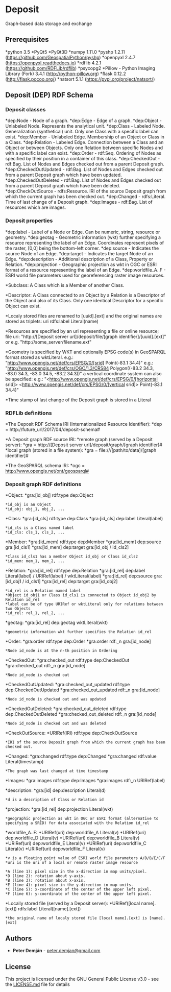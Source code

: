 # Deposit

Graph-based data storage and exchange

## Prerequisites

*python 3.5
*PyQt5
*PyQt3D
*numpy 1.11.0
*pyshp 1.2.11 (https://github.com/GeospatialPython/pyshp)
*openpyxl 2.4.7 (https://openpyxl.readthedocs.io)
*rdflib 4.2.1 (https://github.com/RDFLib/rdflib)
*psycopg2
*Pillow - Python Imaging Library (Fork) 3.4.1 (http://python-pillow.org)
*flask 0.12.2 (http://flask.pocoo.org/)
*natsort 5.1.1 (https://pypi.org/project/natsort/)

## Deposit (DEP) RDF Schema

### Deposit classes

*dep:Node - Node of a graph.
*dep:Edge - Edge of a graph.
*dep:Object - Unlabeled Node. Represents the analytical unit.
*dep:Class - Labeled Node. Generalization (synthetical) unit. Only one Class with a specific label can exist.
*dep:Member - Unlabeled Edge. Membership of an Object or Class in a Class.
*dep:Relation - Labeled Edge. Connection between a Class and an Object or between Objects. Only one Relation between specific Nodes and with a specific label can exist.
*dep:Order - rdf:Seq. Ordering of Nodes as specified by their position in a container of this class.
*dep:CheckedOut - rdf:Bag. List of Nodes and Edges checked out from a parent Deposit graph.
*dep:CheckedOutUpdated - rdf:Bag. List of Nodes and Edges checked out from a parent Deposit graph which have been updated.
*dep:CheckedOutDeleted - rdf:Bag. List of Nodes and Edges checked out from a parent Deposit graph which have been deleted.
*dep:CheckOutSource - rdfs:Resource. IRI of the source Deposit graph from which the current graph has been checked out.
*dep:Changed - rdfs:Literal. Time of last change of a Deposit graph.
*dep:Images - rdf:Bag. List of resources which are images.

### Deposit properties

*dep:label - Label of a Node or Edge. Can be numeric, string, resource or geometry.
*dep:geotag - Geometric information (wkt) further specifying a resource representing the label of an Edge. Coordinates represent pixels of the raster, [0,0] being the bottom-left corner.
*dep:source - Indicates the source Node of an Edge.
*dep:target - Indicates the target Node of an Edge.
*dep:description - Additional description of a Class, Property or Relation.
*dep:projection - Geographic projection as wkt in OGC or ESRI format of a resource representing the label of an Edge.
*dep:worldfile_A..F - ESRI world file parameters used for georeferencing raster image resources.

*Subclass: A Class which is a Member of another Class.

*Descriptor: A Class connected to an Object by a Relation is a Descriptor of the Object and also of its Class. Only one identical Descriptor for a specific Object can exist.

*Localy stored files are renamed to [uuid].[ext] and the original names are stored as triplets: uri rdfs:label Literal(name)

*Resources are specified by an uri representing a file or online resource; file uri: "http://[Deposit server url]/deposit/file/[graph identifier]/[uuid].[ext]" or e.g. "http://some_server/filename.ext"

*Geometry is specified by WKT and optionally EPSG code(s) in GeoSPARQL format stored as wktLiteral.
	e.g.: "<http://www.opengis.net/def/crs/EPSG/0/[srid]> Point(-83.1 34.4)"
	e.g.: "<http://www.opengis.net/def/crs/OGC/1.3/CRS84> Polygon((-83.2 34.3, -83.0 34.3, -83.0 34.5, -83.2 34.3))"
	a vertical coordinate system can also be specified:
		e.g.: "<http://www.opengis.net/def/crs/EPSG/0/[horizontal srid]> <http://www.opengis.net/def/crs/EPSG/0/[vertical srid]> Point(-83.1 34.4)"

*Time stamp of last change of the Deposit graph is stored in a Literal

### RDFLib definitions

*The Deposit RDF Schema IRI (Internationalized Resource Identifier):
*dep = http://future_url/2017/04/deposit-schema#

*A Deposit graph RDF source IRI:
*remote graph (served by a Deposit server):
	*gra = http://[Deposit server url]/deposit/graph/[graph identifier]#
*local graph (stored in a file system):
	*gra = file:///[path/to/data]/[graph identifier]#

*The GeoSPARQL schema IRI:
*ogc = http://www.opengis.net/ont/geosparql#

### Deposit graph RDF definitions

*Object:
	*gra:[id_obj] rdf:type dep:Object
	
	*id_obj is an Object
	*id_obj: obj_1, obj_2, ...

*Class:
	*gra:[id_cls] rdf:type dep:Class
	*gra:[id_cls] dep:label Literal(label)
	
	*id_cls is a Class named label
	*id_cls: cls_1, cls_2, ...

*Member:
	*gra:[id_mem] rdf:type dep:Member
	*gra:[id_mem] dep:source gra:[id_cls1]
	*gra:[id_mem] dep:target gra:[id_obj / id_cls2]
	
	*Class id_cls1 has a member Object id_obj or Class id_cls2
	*id_mem: mem_1, mem_2, ...

*Relation:
	*gra:[id_rel] rdf:type dep:Relation
	*gra:[id_rel] dep:label Literal(label) / URIRef(label) / wktLiteral(label)
	*gra:[id_rel] dep:source gra:[id_obj1 / id_cls1]
	*gra:[id_rel] dep:target gra:[id_obj2]
	
	*id_rel is a Relation named label
	*Object id_obj1 or Class id_cls1 is connected to Object id_obj2 by Relation id_rel
	*label can be of type URIRef or wktLiteral only for relations between two Objects
	*id_rel: rel_1, rel_2, ...

*geotag:
	*gra:[id_rel] dep:geotag wktLiteral(wkt)
	
	*geometric information wkt further specifies the Relation id_rel

*Order:
	*gra:order rdf:type dep:Order
	*gra:order rdf:_n gra:[id_node]
	
	*Node id_node is at the n-th position in Ordering

*CheckedOut:
	*gra:checked_out rdf:type dep:CheckedOut
	*gra:checked_out rdf:_n gra:[id_node]
	
	*Node id_node is checked out

*CheckedOutUpdated:
	*gra:checked_out_updated rdf:type dep:CheckedOutUpdated
	*gra:checked_out_updated rdf:_n gra:[id_node]
	
	*Node id_node is checked out and was updated

*CheckedOutDeleted:
	*gra:checked_out_deleted rdf:type dep:CheckedOutDeleted
	*gra:checked_out_deleted rdf:_n gra:[id_node]
	
	*Node id_node is checked out and was deleted

*CheckOutSource:
	*URIRef(IRI) rdf:type dep:CheckOutSource
	
	*IRI of the source Deposit graph from which the current graph has been checked out.

*Changed:
	*gra:changed rdf:type dep:Changed
	*gra:changed rdf:value Literal(timestamp)
	
	*The graph was last changed at time timestamp

*Images:
	*gra:images rdf:type dep:Images
	*gra:images rdf:_n URIRef(label)

*description:
	*gra:[id] dep:description Literal(d)
	
	*d is a description of Class or Relation id

*projection:
	*gra:[id_rel] dep:projection Literal(wkt)
	
	*geographic projection as wkt in OGC or ESRI format (alternative to specifying a SRID) for data associated with the Relation id_rel

*worldfile_A..F:
	*URIRef(uri) dep:worldfile_A Literal(v)
	*URIRef(uri) dep:worldfile_D Literal(v)
	*URIRef(uri) dep:worldfile_B Literal(v)
	*URIRef(uri) dep:worldfile_E Literal(v)
	*URIRef(uri) dep:worldfile_C Literal(v)
	*URIRef(uri) dep:worldfile_F Literal(v)
	
	*v is a floating point value of ESRI world file parameters A/D/B/E/C/F
	*uri is the uri of a local or remote raster image resource
	
	*A (line 1): pixel size in the x-direction in map units/pixel.
	*D (line 2): rotation about y-axis.
	*B (line 3): rotation about x-axis.
	*E (line 4): pixel size in the y-direction in map units.
	*C (line 5): x-coordinate of the center of the upper left pixel.
	*F (line 6): y-coordinate of the center of the upper left pixel.

*Locally stored file (served by a Deposit server):
	*URIRef([local name].[ext]) rdfs:label Literal([name].[ext])
	
	*the original name of localy stored file [local name].[ext] is [name].[ext]

## Authors

* **Peter Demján** - [peter.demjan@gmail.com](mailto:peter.demjan@gmail.com)

## License

This project is licensed under the GNU General Public License v3.0 - see the [LICENSE.md](LICENSE.md) file for details

